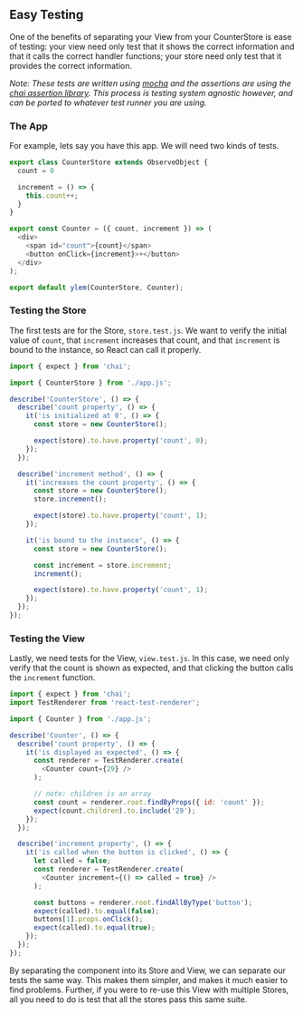 ## Easy Testing

One of the benefits of separating your View from your CounterStore is ease of testing: your view need only test that it shows the correct information and that it calls the correct handler functions; your store need only test that it provides the correct information.

_Note: These tests are written using [mocha](https://mochajs.org/) and the assertions are using the [chai assertion library](http://www.chaijs.com/api/bdd/). This process is testing system agnostic however, and can be ported to whatever test runner you are using._

### The App

For example, lets say you have this app. We will need two kinds of tests.

```js
export class CounterStore extends ObserveObject {
  count = 0

  increment = () => {
    this.count++;
  }
}

export const Counter = ({ count, increment }) => (
  <div>
    <span id="count">{count}</span>
    <button onClick={increment}>+</button>
  </div>
);

export default ylem(CounterStore, Counter);
```

### Testing the Store

The first tests are for the Store, `store.test.js`. We want to verify the initial value of `count`, that `increment` increases that count, and that `increment` is bound to the instance, so React can call it properly.

```js
import { expect } from 'chai';

import { CounterStore } from './app.js';

describe('CounterStore', () => {
  describe('count property', () => {
    it('is initialized at 0', () => {
      const store = new CounterStore();

      expect(store).to.have.property('count', 0);
    });
  });

  describe('increment method', () => {
    it('increases the count property', () => {
      const store = new CounterStore();
      store.increment();

      expect(store).to.have.property('count', 1);
    });

    it('is bound to the instance', () => {
      const store = new CounterStore();

      const increment = store.increment;
      increment();

      expect(store).to.have.property('count', 1);
    });
  });
});
```

### Testing the View

Lastly, we need tests for the View, `view.test.js`. In this case, we need only verify that the count is shown as expected, and that clicking the button calls the `increment` function.

```js
import { expect } from 'chai';
import TestRenderer from 'react-test-renderer';

import { Counter } from './app.js';

describe('Counter', () => {
  describe('count property', () => {
    it('is displayed as expected', () => {
      const renderer = TestRenderer.create(
        <Counter count={29} />
      );

      // note: children is an array
      const count = renderer.root.findByProps({ id: 'count' });
      expect(count.children).to.include('29');
    });
  });

  describe('increment property', () => {
    it('is called when the button is clicked', () => {
      let called = false;
      const renderer = TestRenderer.create(
        <Counter increment={() => called = true} />
      );

      const buttons = renderer.root.findAllByType('button');
      expect(called).to.equal(false);
      buttons[1].props.onClick();
      expect(called).to.equal(true);
    });
  });
});
```

By separating the component into its Store and View, we can separate our tests the same way. This makes them simpler, and makes it much easier to find problems. Further, if you were to re-use this View with multiple Stores, all you need to do is test that all the stores pass this same suite.
